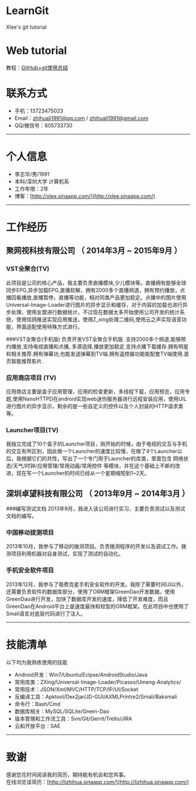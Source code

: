 # LearnGit
Xlee's git tutorial 
# Web tutorial
教程：[GitHub+git使用总结](http://xlee.sinaapp.com/?p=2237)

# 联系方式

- 手机：13723475023
- Email：zhihuali1991@qq.com  / zhihuali1991@gmail.com 
- QQ/微信号：605733730

---

# 个人信息

 - 李志华/男/1991 
 - 本科/深圳大学 计算机系 
 - 工作年限：2年
 - 博客：[http://xlee.sinaapp.com/](http://xlee.sinaapp.com/) 

---

# 工作经历
## 聚网视科技有限公司 （ 2014年3月 ~ 2015年9月 ）

### VST全聚合(TV)
此项目是公司的核心产品，我主要负责直播模块,少儿模块等。直播拥有能够全球同步EPG,异步加载EPG,直播软解，拥有2000多个直播频道，拥有预约播放，点播回看播放,直播暂停，直播等功能，相对同类产品更加稳定。点播中的图片使用Universal-Image-Loader进行图片的异步显示和缓存，对于内容的加载也进行异步处理，使用友盟进行数据统计，不过现在数据太多开始使用公司开发的统计系统，使用信鸽推送实现应用推送，使用Z_xing处理二维码,使用云之声实现语音功能，界面适配使用特殊方式进行。

###VST全聚合(手机版)
负责开发VST全聚合手机版. 支持2000多个频道,能够预约播放.支持电视直播和点播,.多源选择,播放更加稳定.支持点播下载缓存.拥有明星和相关推荐.拥有弹幕功,也能发送弹幕到TV端.拥有遥控器功能能配套TV端使用.首页智能推荐影片.


### 应用商店项目 (TV)
应用商店主要是盒子应用管理，应用的检查更新，多线程下载，应用预览，应用专题,使用NanoHTTPD在android实现web迷你服务器进行远程安装应用，使用UIL进行图片的异步显示，剩余的是一些自定义的控件以及个人封装的HTTP请求类等。


### Launcher项目(TV)
我独立完成了10个盒子的Launcher项目，刚开始的时候，由于电视的交互与手机的交互有所区别，因此做一个Launcher的速度比较慢，在做了4个Launcher以后，我根据它们的共性，写出了一个专门用于Launcher的库类，里面包含 网络状态/天气/时钟/应用管理/常用动画/常用控件 等模块，并在这个基础上不断的改进，现在写一个Launcher的时间已经从一个星期缩短到1~2天。

 
## 深圳卓望科技有限公司 （ 2013年9月 ~ 2014年3月 ）

###编写测试文档
2013年9月，我进入该公司进行实习，主要负责测试以及测试文档的编写。

### 中国移动拨测项目 
2013年10月，我参与了移动的拨测项目。负责拨测程序的开发以及调试工作。拨测项目利用机器对自身测试，实现了测试的自动化。

### 手机安全软件项目 
2013年12月，我参与了吸费克星手机安全软件的开发。我除了需要时间UI以外，还需要负责软件的数据库部分，使用了ORM框架GreenDao开发数据。使用GreenDao进行开发，加快了数据库开发的速度，降低了开发难度，而且GreenDao在Android平台上是速度最快和轻型的ORM框架。在此项目中也使用了Smali语言对底层代码进行了注入。


---

# 技能清单
以下均为我熟练使用的技能

- Android开发：Win7/Ubuntu/Eclpse/AndroidStudio/Java
- 常用库类：ZXing/Universal-Image-Loader/Picasso/Umeng-Analytics/
- 常用技术：JSON/Xml/MVC/HTTP/TCP/IP/UI/Socket
- 反编译工具：Apktool/Dex2jar/JD-GUI/AXMLPrintre2/Smali/Baksmali
- 命令行：Bash/Cmd
- 数据库相关：MySQL/SQLite/Green-Dao
- 版本管理和工作流工具：Svn/Git/Gerrit/Trello/JIRA
- 云和开放平台：SAE

---

# 致谢
感谢您花时间阅读我的简历，期待能有机会和您共事。  
在线浏览该简历：[http://lizhihua.sinaapp.com/](http://lizhihua.sinaapp.com/)
